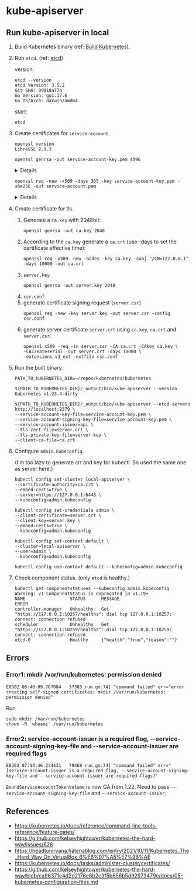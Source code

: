 # kube-apiserver

## Run kube-apiserver in local

1. Build Kubernetes binary (ref: [Build Kubernetes](../README.md#build-kubernetes)).
1. Run `etcd`. (ref: [etcd](../etcd/))

    version:
    ```
    etcd --version
    etcd Version: 3.5.2
    Git SHA: 99018a77b
    Go Version: go1.17.6
    Go OS/Arch: darwin/amd64
    ```

    start:

    ```
    etcd
    ```
1. Create certificates for `service-account`.
    ```
    openssl version
    LibreSSL 2.8.3
    ```

    ```
    openssl genrsa -out service-account-key.pem 4096
    ```

    <details>

    ```
    Generating RSA private key, 4096 bit long modulus
    .....................................................................++
    ................................................++
    e is 65537 (0x10001)
    ```

    </details>

    ```
    openssl req -new -x509 -days 365 -key service-account-key.pem -sha256 -out service-account.pem
    ```

    <details>

    ```
    You are about to be asked to enter information that will be incorporated
    into your certificate request.
    What you are about to enter is what is called a Distinguished Name or a DN.
    There are quite a few fields but you can leave some blank
    For some fields there will be a default value,
    If you enter '.', the field will be left blank.
    -----
    Country Name (2 letter code) []:JP
    State or Province Name (full name) []:Tokyo
    Locality Name (eg, city) []:Kita
    Organization Name (eg, company) []:Test
    Organizational Unit Name (eg, section) []:Test
    Common Name (eg, fully qualified host name) []:Test
    Email Address []:masatonaka1989@gmail.com
    ```

    </details>

1. Create certificate for tls.

    1. Generate a `ca.key` with 2048bit:
        ```
        openssl genrsa -out ca.key 2048
        ```
    1. According to the `ca.key` generate a `ca.crt` (use -days to set the certificate effective time):
        ```
        openssl req -x509 -new -nodes -key ca.key -subj "/CN=127.0.0.1" -days 10000 -out ca.crt
        ```
    1. `server.key`
        ```
        openssl genrsa -out server.key 2048
        ```
    1. `csr.conf`
    1. generate certificate signing request (`server.csr`)
        ```
        openssl req -new -key server.key -out server.csr -config csr.conf
        ```
    1. generate server certificate `server.crt` using `ca.key`, `ca.crt` and `server.csr`.
        ```
        openssl x509 -req -in server.csr -CA ca.crt -CAkey ca.key \
        -CAcreateserial -out server.crt -days 10000 \
        -extensions v3_ext -extfile csr.conf
        ```


1. Run the built binary.

    ```
    PATH_TO_KUBERNETES_DIR=~/repos/kubernetes/kubernetes
    ```

    ```
    ${PATH_TO_KUBERNETES_DIR}/_output/bin/kube-apiserver --version
    Kubernetes v1.23.4-dirty
    ```

    ```
    ${PATH_TO_KUBERNETES_DIR}/_output/bin/kube-apiserver --etcd-servers http://localhost:2379 \
    --service-account-key-file=service-account-key.pem \
    --service-account-signing-key-file=service-account-key.pem \
    --service-account-issuer=api \
    --tls-cert-file=server.crt \
    --tls-private-key-file=server.key \
    --client-ca-file=ca.crt
    ```

1. Configure `admin.kubeconfig`.

    (I'm too lazy to generate crt and key for kubectl. So used the same one as server here.)

    ```
    kubectl config set-cluster local-apiserver \
    --certificate-authority=ca.crt \
    --embed-certs=true \
    --server=https://127.0.0.1:6443 \
    --kubeconfig=admin.kubeconfig

    kubectl config set-credentials admin \
    --client-certificate=server.crt \
    --client-key=server.key \
    --embed-certs=true \
    --kubeconfig=admin.kubeconfig

    kubectl config set-context default \
    --cluster=local-apiserver \
    --user=admin \
    --kubeconfig=admin.kubeconfig

    kubectl config use-context default --kubeconfig=admin.kubeconfig
    ```
1. Check component status. (only `etcd` is healthy.)
    ```
    kubectl get componentstatuses --kubeconfig admin.kubeconfig
    Warning: v1 ComponentStatus is deprecated in v1.19+
    NAME                 STATUS      MESSAGE                                                                                        ERROR
    controller-manager   Unhealthy   Get "https://127.0.0.1:10257/healthz": dial tcp 127.0.0.1:10257: connect: connection refused
    scheduler            Unhealthy   Get "https://127.0.0.1:10259/healthz": dial tcp 127.0.0.1:10259: connect: connection refused
    etcd-0               Healthy     {"health":"true","reason":""}
    ```

## Errors

### Error1: mkdir /var/run/kubernetes: permission denied

```
E0302 06:40:09.767084   37385 run.go:74] "command failed" err="error creating self-signed certificates: mkdir /var/run/kubernetes: permission denied"
```

Run
```
sudo mkdir /var/run/kubernetes
chown -R `whoami` /var/run/kubernetes
```

### Error2: service-account-issuer is a required flag, --service-account-signing-key-file and --service-account-issuer are required flags

```
E0302 07:14:46.234431   79468 run.go:74] "command failed" err="[service-account-issuer is a required flag, --service-account-signing-key-file and --service-account-issuer are required flags]"
```

`BoundServiceAccountTokenVolume` is now GA from 1.22. Need to pass `--service-account-signing-key-file` and `--service-account-issuer`.

## References
- https://kubernetes.io/docs/reference/command-line-tools-reference/feature-gates/
- https://github.com/kelseyhightower/kubernetes-the-hard-way/issues/626
- https://headtonirvana.hatenablog.com/entry/2021/10/11/Kubernetes_The_Hard_Way_On_VirtualBox_6%E6%97%A5%E7%9B%AE
- https://kubernetes.io/docs/tasks/administer-cluster/certificates/
- https://github.com/kelseyhightower/kubernetes-the-hard-way/blob/ca96371e4d2d2176e8b2c3f5b656b5d92973479e/docs/05-kubernetes-configuration-files.md
